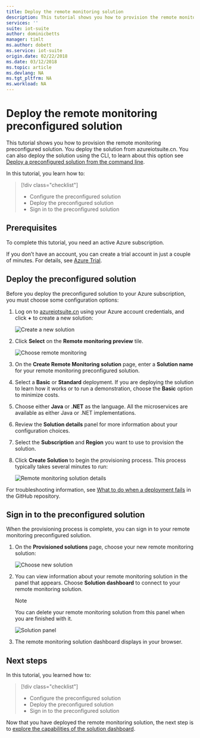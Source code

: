 ```yaml
---
title: Deploy the remote monitoring solution
description: This tutorial shows you how to provision the remote monitoring preconfigured solution from azureiotsuite.cn.
services: ''
suite: iot-suite
author: dominicbetts
manager: timlt
ms.author: dobett
ms.service: iot-suite
origin.date: 02/22/2018
ms.date: 03/12/2018
ms.topic: article
ms.devlang: NA
ms.tgt_pltfrm: NA
ms.workload: NA
---
```


# Deploy the remote monitoring preconfigured solution

This tutorial shows you how to provision the remote monitoring preconfigured solution. You deploy the solution from azureiotsuite.cn. You can also deploy the solution using the CLI, to learn about this option see [Deploy a preconfigured solution from the command line](https://github.com/Azure/azure-iot-pcs-remote-monitoring-dotnet/wiki/Developer-Reference-Guide#deploy-a-pcs-from-the-command-line).

In this tutorial, you learn how to:

> [!div class="checklist"]
> * Configure the preconfigured solution
> * Deploy the preconfigured solution
> * Sign in to the preconfigured solution

## Prerequisites

To complete this tutorial, you need an active Azure subscription.

If you don’t have an account, you can create a trial account in just a couple of minutes. For details, see [Azure Trial](http://www.azure.cn/pricing/1rmb-trial/).

## Deploy the preconfigured solution

Before you deploy the preconfigured solution to your Azure subscription, you must choose some configuration options:

1. Log on to [azureiotsuite.cn](https://www.azureiotsuite.cn) using your Azure account credentials, and click **+** to create a new solution:

    ![Create a new solution](media/iot-suite-remote-monitoring-deploy/createnewsolution.png)

1. Click **Select** on the **Remote monitoring preview** tile.

    ![Choose remote monitoring](media/iot-suite-remote-monitoring-deploy/remotemonitoring.png)

1. On the **Create Remote Monitoring solution** page, enter a **Solution name** for your remote monitoring preconfigured solution.

1. Select a **Basic** or **Standard** deployment. If you are deploying the solution to learn how it works or to run a demonstration, choose the **Basic** option to minimize costs.

1. Choose either **Java** or **.NET** as the language. All the microservices are available as either Java or .NET implementations.

1. Review the **Solution details** panel for more information about your configuration choices.

1. Select the **Subscription** and **Region** you want to use to provision the solution.

1. Click **Create Solution** to begin the provisioning process. This process typically takes several minutes to run:

    ![Remote monitoring solution details](media/iot-suite-remote-monitoring-deploy/createform.png)

For troubleshooting information, see [What to do when a deployment fails](https://github.com/Azure/azure-iot-pcs-remote-monitoring-dotnet/wiki/Developer-Troubleshooting-Guide#what-to-do-when-a-deployment-fails) in the GitHub repository.

## Sign in to the preconfigured solution

When the provisioning process is complete, you can sign in to your remote monitoring preconfigured solution.

1. On the **Provisioned solutions** page, choose your new remote monitoring solution:

    ![Choose new solution](media/iot-suite-remote-monitoring-deploy/choosenew.png)

1. You can view information about your remote monitoring solution in the panel that appears. Choose **Solution dashboard** to connect to your remote monitoring solution.

    > [!NOTE]
    > You can delete your remote monitoring solution from this panel when you are finished with it.

    ![Solution panel](media/iot-suite-remote-monitoring-deploy/solutionpanel.png)

1. The remote monitoring solution dashboard displays in your browser.

## Next steps

In this tutorial, you learned how to:

> [!div class="checklist"]
> * Configure the preconfigured solution
> * Deploy the preconfigured solution
> * Sign in to the preconfigured solution

Now that you have deployed the remote monitoring solution, the next step is to [explore the capabilities of the solution dashboard](./iot-suite-remote-monitoring-explore.md).

<!-- Next tutorials in the sequence -->